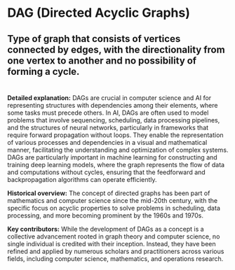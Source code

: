 # DAG (Directed Acyclic Graphs)
## Type of graph that consists of vertices connected by edges, with the directionality from one vertex to another and no possibility of forming a cycle.
##

#
**Detailed explanation:** DAGs are crucial in computer science and AI for representing structures with dependencies among their elements, where some tasks must precede others. In AI, DAGs are often used to model problems that involve sequencing, scheduling, data processing pipelines, and the structures of neural networks, particularly in frameworks that require forward propagation without loops. They enable the representation of various processes and dependencies in a visual and mathematical manner, facilitating the understanding and optimization of complex systems. DAGs are particularly important in machine learning for constructing and training deep learning models, where the graph represents the flow of data and computations without cycles, ensuring that the feedforward and backpropagation algorithms can operate efficiently.

**Historical overview:** The concept of directed graphs has been part of mathematics and computer science since the mid-20th century, with the specific focus on acyclic properties to solve problems in scheduling, data processing, and more becoming prominent by the 1960s and 1970s.

**Key contributors:** While the development of DAGs as a concept is a collective advancement rooted in graph theory and computer science, no single individual is credited with their inception. Instead, they have been refined and applied by numerous scholars and practitioners across various fields, including computer science, mathematics, and operations research.